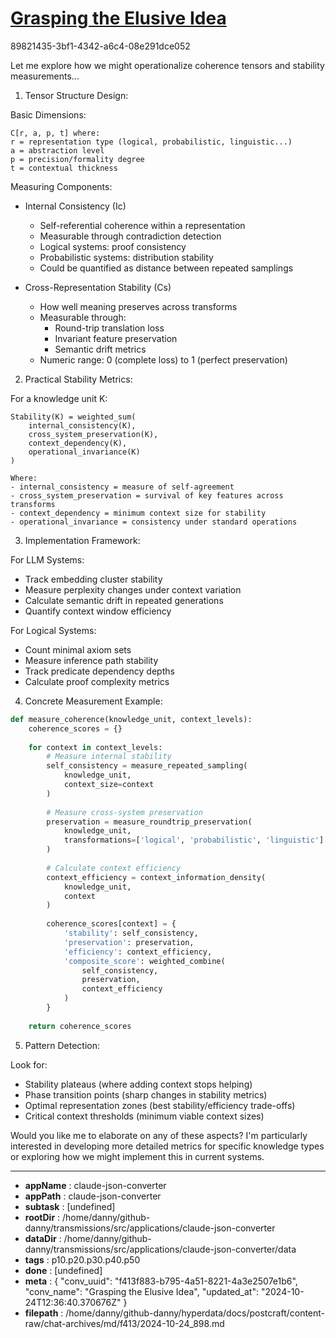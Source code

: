 # [Grasping the Elusive Idea](https://claude.ai/chat/f413f883-b795-4a51-8221-4a3e2507e1b6)

89821435-3bf1-4342-a6c4-08e291dce052

 Let me explore how we might operationalize coherence tensors and stability measurements...

1. Tensor Structure Design:

Basic Dimensions:
```
C[r, a, p, t] where:
r = representation type (logical, probabilistic, linguistic...)
a = abstraction level
p = precision/formality degree
t = contextual thickness
```

Measuring Components:
- Internal Consistency (Ic)
  * Self-referential coherence within a representation
  * Measurable through contradiction detection
  * Logical systems: proof consistency
  * Probabilistic systems: distribution stability
  * Could be quantified as distance between repeated samplings

- Cross-Representation Stability (Cs)
  * How well meaning preserves across transforms
  * Measurable through:
    - Round-trip translation loss
    - Invariant feature preservation
    - Semantic drift metrics
  * Numeric range: 0 (complete loss) to 1 (perfect preservation)

2. Practical Stability Metrics:

For a knowledge unit K:
```
Stability(K) = weighted_sum(
    internal_consistency(K),
    cross_system_preservation(K),
    context_dependency(K),
    operational_invariance(K)
)

Where:
- internal_consistency = measure of self-agreement
- cross_system_preservation = survival of key features across transforms
- context_dependency = minimum context size for stability
- operational_invariance = consistency under standard operations
```

3. Implementation Framework:

For LLM Systems:
- Track embedding cluster stability
- Measure perplexity changes under context variation
- Calculate semantic drift in repeated generations
- Quantify context window efficiency

For Logical Systems:
- Count minimal axiom sets
- Measure inference path stability
- Track predicate dependency depths
- Calculate proof complexity metrics

4. Concrete Measurement Example:

```python
def measure_coherence(knowledge_unit, context_levels):
    coherence_scores = {}
    
    for context in context_levels:
        # Measure internal stability
        self_consistency = measure_repeated_sampling(
            knowledge_unit, 
            context_size=context
        )
        
        # Measure cross-system preservation
        preservation = measure_roundtrip_preservation(
            knowledge_unit,
            transformations=['logical', 'probabilistic', 'linguistic']
        )
        
        # Calculate context efficiency
        context_efficiency = context_information_density(
            knowledge_unit, 
            context
        )
        
        coherence_scores[context] = {
            'stability': self_consistency,
            'preservation': preservation,
            'efficiency': context_efficiency,
            'composite_score': weighted_combine(
                self_consistency,
                preservation,
                context_efficiency
            )
        }
    
    return coherence_scores
```

5. Pattern Detection:

Look for:
- Stability plateaus (where adding context stops helping)
- Phase transition points (sharp changes in stability metrics)
- Optimal representation zones (best stability/efficiency trade-offs)
- Critical context thresholds (minimum viable context sizes)

Would you like me to elaborate on any of these aspects? I'm particularly interested in developing more detailed metrics for specific knowledge types or exploring how we might implement this in current systems.

---

* **appName** : claude-json-converter
* **appPath** : claude-json-converter
* **subtask** : [undefined]
* **rootDir** : /home/danny/github-danny/transmissions/src/applications/claude-json-converter
* **dataDir** : /home/danny/github-danny/transmissions/src/applications/claude-json-converter/data
* **tags** : p10.p20.p30.p40.p50
* **done** : [undefined]
* **meta** : {
  "conv_uuid": "f413f883-b795-4a51-8221-4a3e2507e1b6",
  "conv_name": "Grasping the Elusive Idea",
  "updated_at": "2024-10-24T12:36:40.370676Z"
}
* **filepath** : /home/danny/github-danny/hyperdata/docs/postcraft/content-raw/chat-archives/md/f413/2024-10-24_898.md